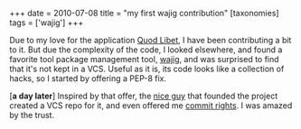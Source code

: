 +++
date = 2010-07-08
title = "my first wajig contribution"
[taxonomies]
tags = ['wajig']
+++

Due to my love for the application [Quod Libet], I have been
contributing a bit to it. But due the complexity of the code, I looked
elsewhere, and found a favorite tool package management tool, [wajig],
and was surprised to find that it's not kept in a VCS. Useful as it is,
its code looks like a collection of hacks, so I started by offering a
PEP-8 fix.

[**a day later**] Inspired by that offer, the [nice guy] that founded
the project created a VCS repo for it, and even offered me [commit
rights]. I was amazed by the trust.

[Quod Libet]: http://code.google.com/p/quodlibet/
[wajig]: http://code.google.com/p/wajig/
[nice guy]: https://web.archive.org/web/20160417041437/https://code.google.com/p/wajig/people/detail?u=113620423708378221129
[commit rights]: https://web.archive.org/web/20160417041059/http://code.google.com/p/wajig/people/list
